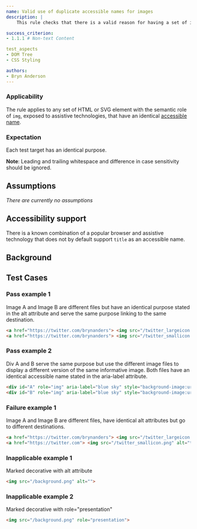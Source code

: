 ```yaml
---
name: Valid use of duplicate accessible names for images
description: |
	This rule checks that there is a valid reason for having a set of images with identical accessible names.

success_criterion:
- 1.1.1 # Non-text Content

test_aspects
- DOM Tree
- CSS Styling

authors:
- Bryn Anderson
---
```


### Applicability

The rule applies to any set of HTML or SVG element with the semantic role of `img`, exposed to assistive technologies, that have an identical [accessible name]().

### Expectation

Each test target has an identical purpose.

**Note**: Leading and trailing whitespace and difference in case sensitivity should be ignored.

## Assumptions

*There are currently no assumptions*

## Accessibility support

There is a known combination of a popular browser and assistive technology that does not by default support `title` as an accessible name.

## Background

## Test Cases

### Pass example 1

Image A and Image B are different files but have an identical purpose stated in the alt attribute and serve the same purpose linking to the same destination.

```html
<a href="https://twitter.com/brynanders"> <img src="/twitter_largeicon.png" alt="My twitter feed"> </a>
<a href="https://twitter.com/brynanders"> <img src="/twitter_smallicon.png" alt="My twitter feed"> </a>
```

### Pass example 2

Div A and B serve the same purpose but use the different image files to display a different version of the same informative image. Both files have an identical accessible name stated in the aria-label attribute.

```html
<div id="A" role="img" aria-label="blue sky" style="background-image:url('background1.jpg')"> </div>
<div id="B" role="img" aria-label="blue sky" style="background-image:url('background2.jpg')"> </div>
```

### Failure example 1

Image A and Image B are different files, have identical alt attributes but go to different destinations. 

```html
<a href="https://twitter.com/brynanders"> <img src="/twitter_largeicon.png" alt="Twitter"> </a>
<a href="https://twitter.com"> <img src="/twitter_smallicon.png" alt="twitter"> </a>
```

### Inapplicable example 1

Marked decorative with alt attribute
```html
<img src="/background.png" alt="">
```

### Inapplicable example 2

Marked decorative with role="presentation"
```html
<img src="/background.png" role="presentation">
```

